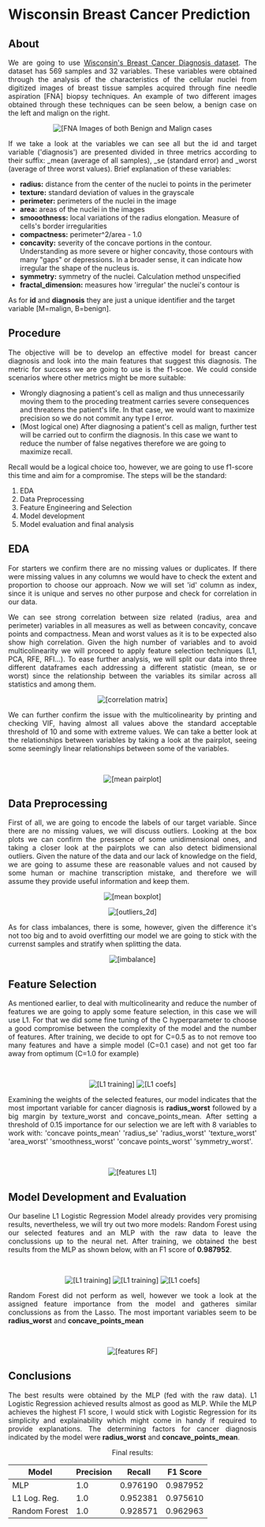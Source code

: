 # Wisconsin Breast Cancer Prediction
## About
<p align='justify'>We are going to use <a href=https://archive.ics.uci.edu/dataset/17/breast+cancer+wisconsin+diagnostic>Wisconsin's Breast Cancer Diagnosis dataset</a>. The dataset has 569 samples and 32 variables. These variables were obtained through the analysis of the characteristics of the cellular nuclei from digitized images of breast tissue samples acquired through fine needle aspiration [FNA] biopsy techniques. An example of two different images obtained through these techniques can be seen below, a benign case on the left and malign on the right. </p>

<p align="center">
  <img src="imgs/FNA.png" alt="[FNA Images of both Benign and Malign cases">
</p>

<p align='justify'>If we take a look at the variables we can see all but the id and target variable ('diagnosis') are presented divided in three metrics according to their suffix: _mean (average of all samples), _se (standard error) and _worst (average of three worst values). Brief explanation of these variables: </p>
<ul>
<li><b>radius:</b> distance from the center of the nuclei to points in the perimeter
<li><b>texture:</b> standard deviation of values in the grayscale
<li><b>perimeter:</b> perimeters of the nuclei in the image
<li><b>area:</b> areas of the nuclei in the images
<li><b>smooothness:</b> local variations of the radius elongation. Measure of cells's border irregularities
<li><b>compactness:</b> perimeter^2/area - 1.0
<li><b>concavity:</b> severity of the concave portions in the contour. Understanding as more severe or higher concavity, those contours with many "gaps" or depressions. In a broader sense, it can indicate how irregular the shape of the nucleus is.
<li><b>symmetry:</b> symmetry of the nuclei. Calculation method unspecified
<li><b>fractal_dimension:</b> measures how 'irregular' the nuclei's contour is
</ul>

As for <b>id</b> and <b>diagnosis</b> they are just a unique identifier and the target variable [M=malign, B=benign].

## Procedure
<p align='justify'>The objective will be to develop an effective model for breast cancer diagnosis and look into the main features that suggest this diagnosis. The metric for success we are going to use is the f1-scoe. We could conside scenarios where other metrics might be more suitable:
<ul>
<li> Wrongly diagnosing a patient's cell as malign and thus unnecessarily moving them to the proceding treatment carries severe consequences and threatens the patient's life. In that case, we would want to maximize precision so we do not commit any type I error. 
<li> (Most logical one) After diagnosing a patient's cell as malign, further test will be carried out to confirm the diagnosis. In this case we want to reduce the number of false negatives therefore we are going to maximize recall.
</ul>
Recall would be a logical choice too, however, we are going to use f1-score this time and aim for a compromise. The steps will be the standard:
<ol>
<li>EDA
<li>Data Preprocessing
<li>Feature Engineering and Selection
<li>Model development
<li>Model evaluation and final analysis
</ol></p>

## EDA
<p align='justify'>For starters we confirm there are no missing values or duplicates. If there were missing values in any columns we would have to check the extent and proportion to choose our approach. Now we will set 'id' column as index, since it is unique and serves no other purpose and check for correlation in our data.</p>

<p align='justify'>We can see strong correlation between size related (radius, area and perimeter) variables in all measures as well as between concavity, concave points and compactness. Mean and worst values as it is to be expected also show high correlation. Given the high number of variables and to avoid multicolinearity we will proceed to apply feature selection techniques (L1, PCA, RFE, RFI...). To ease further analysis, we will split our data into three different dataframes each addressing a different statistic (mean, se or worst) since the relationship between the variables its similar across all statistics and among them.</p>

<p align="center">
  <img src="imgs/corr_matrix_all.png" alt="[correlation matrix]">
</p>

<p align='justify'>We can further confirm the issue with the multicolinearity by printing and checking VIF, having almost all values above the standard acceptable threshold of 10 and some with extreme values. We can take a better look at the relationships between variables by taking a look at the pairplot, seeing some seemingly linear relationships between some of the variables.</p></br>

<p align="center">
  <img src="imgs/mean_pairplot.png" alt="[mean pairplot]">
</p>

## Data Preprocessing
<p align='justify'>First of all, we are going to encode the labels of our target variable. Since there are no missing values, we will discuss outliers. Looking at the box plots we can confirm the pressence of some unidimensional ones, and taking a closer look at the pairplots we can also detect bidimensional outliers. Given the nature of the data and our lack of knowledge on the field, we are going to assume these are reasonable values and not caused by some human or machine transcription mistake, and therefore we will assume they provide useful information and keep them.</p>

<p align="center">
  <img src="imgs/boxplot-df-mean.png" alt="[mean boxplot]">
</p>

<p align="center">
  <img src="imgs/outliers_2d.png" alt="[outliers_2d]">
</p>

<p align='justify'>As for class imbalances, there is some, however, given the difference it's not too big and to avoid overfitting our model we are going to stick with the currenst samples and stratify when splitting the data.</p>

<p align="center">
  <img src="imgs/imbalanced.png" alt="[imbalance]">
</p>

## Feature Selection
<p align='justify'>As mentioned earlier, to deal with multicolinearity and reduce the number of features we are going to apply some feature selection, in this case we will use L1. For that we did some fine tuning of the C hyperparameter to choose a good compromise between the complexity of the model and the number of features. After training, we decide to opt for C=0.5 as to not remove too many features and have a simple model (C=0.1 case) and not get too far away from optimum (C=1.0 for example)</p></br>

<p align="center">
  <img src="imgs/L1_training.png" alt="[L1 training]">
  <img src="imgs/L1_coefs.png" alt="[L1 coefs]">
</p>

<p align='justify'>Examining the weights of the selected features, our model indicates that the most important variable for cancer diagnosis is <b>radius_worst</b> followed by a big margin by texture_worst and concave_points_mean. After setting a threshold of 0.15 importance for our selection we are left with 8 variables to work with: 'concave points_mean' 'radius_se' 'radius_worst' 'texture_worst' 'area_worst' 'smoothness_worst' 'concave points_worst' 'symmetry_worst'.</p></br>

<p align="center">
  <img src="imgs/L1_features.png" alt="[features L1]">
</p>

## Model Development and Evaluation

<p align='justify'>Our baseline L1 Logistic Regression Model already provides very promising results, nevertheless, we will try out two more models: Random Forest using our selected features and an MLP with the raw data to leave the conclussions up to the neural net. After training, we obtained the best results from the MLP as shown below, with an F1 score of <b>0.987952</b>.</p></br>

<p align="center"> 
  <img src="imgs/cm_ts_mlp.png" alt="[L1 training]">
  <img src="imgs/learning_curve_mlp.png" alt="[L1 training]">
  <img src="imgs/metrics_mlp.png" alt="[L1 coefs]">
</p>

<p align='justify'>Random Forest did not perform as well, however we took a look at the assigned feature importance from the model and gatheres similar conclussions as from the Lasso. The most important variables seem to be <b>radius_worst</b> and <b>concave_points_mean</b></p></br>

<p align="center">
  <img src="imgs/feature.png" alt="[features RF]">
</p>

## Conclusions
<p align='justify'>The best results were obtained by the MLP (fed with the raw data). L1 Logistic Regression achieved results almost as good as MLP. While the MLP achieves the highest F1 score, I would stick with Logistic Regression for its simplicity and explainability which might come in handy if required to provide explanations. The determining factors for cancer diagnosis indicated by the model were <b>radius_worst</b> and <b>concave_points_mean</b>.
  
<p align='center'>Final results:<p align='justify'>
  
<div align="center"> 

| Model | Precision | Recall | F1 Score |
|----------|----------|----------|----------|
| MLP    | 1.0  | 0.976190  | 0.987952  |
| L1 Log. Reg.    | 1.0  | 0.952381  | 0.975610  |
| Random Forest    | 1.0  | 0.928571  | 0.962963  |

</div>
</p>
